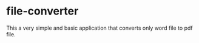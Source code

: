# file-converter  
This a very simple and basic application that converts only word file to pdf file.
